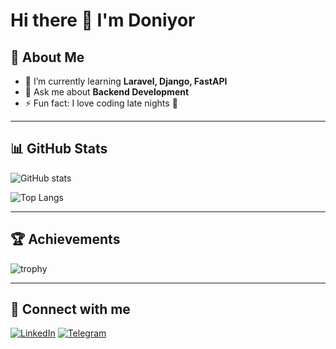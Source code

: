 # Hi there 👋 I'm Doniyor

## 🚀 About Me
- 🌱 I’m currently learning **Laravel, Django, FastAPI**
- 💬 Ask me about **Backend Development**
- ⚡ Fun fact: I love coding late nights 🌙

---

## 📊 GitHub Stats
![GitHub stats](https://github-readme-stats.vercel.app/api?username=doniyor123&show_icons=true&theme=radical)

![Top Langs](https://github-readme-stats.vercel.app/api/top-langs/?username=doniyor123&layout=compact&theme=tokyonight)

---

## 🏆 Achievements
![trophy](https://github-profile-trophy.vercel.app/?username=doniyor123&theme=onedark)

---

## 🔗 Connect with me
[![LinkedIn](https://img.shields.io/badge/LinkedIn-blue?style=flat&logo=linkedin)](https://linkedin.com/in/doniyor)
[![Telegram](https://img.shields.io/badge/Telegram-white?style=flat&logo=telegram)](https://t.me/doniyor)

